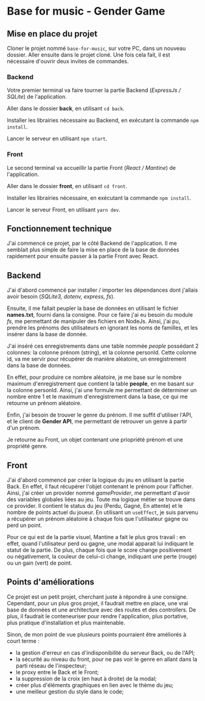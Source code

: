 # Base for music - Gender Game

## Mise en place du projet

Cloner le projet nommé `base-for-music`, sur votre PC, dans un nouveau dossier. Aller ensuite dans le projet cloné.
Une fois cela fait, il est nécessaire d'ouvrir deux invites de commandes.

### Backend

Votre premier terminal va faire tourner la partie Backend (*ExpressJs / SQLite*) de l'application. 

Aller dans le dossier **back**, en utilisant `cd back`.  

Installer les librairies nécessaire au Backend, en exécutant la commande `npm install`.

Lancer le serveur en utilisant `npm start`.

### Front

Le second terminal va accueillir la partie Front (*React / Mantine*) de l'application.

Aller dans le dossier **front**, en utilisant `cd front`.

Installer les librairies nécessaire, en exécutant la commande `npm install`.

Lancer le serveur Front, en utilisant `yarn dev`.

## Fonctionnement technique

J'ai commencé ce projet, par le côté Backend de l'application. Il me semblait plus simple de faire la mise en place de la base de données rapidement pour ensuite passer à la partie Front avec React.

## Backend

J'ai d'abord commencé par installer / importer les dépendances dont j'allais avoir besoin (*SQLite3, dotenv, express, fs*).

Ensuite, il me fallait peupler la base de données en utilisant le fichier **names.txt**, fourni dans la consigne. Pour ce faire j'ai eu besoin du module *fs*, me permettant de manipuler des fichiers en NodeJs. Ainsi, j'ai pu, prendre les prénoms des utilisateurs en ignorant les noms de familles, et les insérer dans la base de donnée. 

J'ai inséré ces enregistrements dans une table nommée *people* possédant 2 colonnes: la colonne prénom (string), et la colonne personId. Cette colonne id, va me servir pour récupérer de manière aléatoire, un enregistrement dans la base de données.

En effet, pour produire ce nombre aléatoire, je me base sur le nombre maximum d'enregistrement que contient la table **people**, en me basant sur la colonne personId. Ainsi, j'ai une formule me permettant de déterminer un nombre entre 1 et le maximum d'enregistrement dans la base, ce qui me retourne un prénom aléatoire.

Enfin, j'ai besoin de trouver le genre du prénom. Il me suffit d'utiliser l'API, et le client de **Gender API**, me permettant de retrouver un genre à partir d'un prénom.

Je retourne au Front, un objet contenant une priopriété prénom et une propriété genre.

## Front

J'ai d'abord commencé par créer la logique du jeu en utilisant la partie Back. En effet, il faut récupérer l'objet contenant le prénom pour l'afficher. Ainsi, j'ai créer un provider nommé *gameProvider*, me permettant d'avoir des variables globales liées au jeu. Toute ma logique métier se trouve dans ce provider. Il contient le status du jeu (Perdu, Gagné, En attente) et le nombre de points actuel du joueur. En utilisant un `useEffect`, je suis parvenu a récupérer un prénom aléatoire à chaque fois que l'utilisateur gagne ou perd un point. 

Pour ce qui est de la partie visuel, Mantine a fait le plus gros travail : en effet, quand l'utilisateur perd ou gagne, une modal apparait lui indiquant le statut de la partie.
De plus, chaque fois que le score change positivement ou négativement, la couleur de celui-ci change, indiquant une perte (rouge) ou un gain (vert) de point. 

## Points d'améliorations

Ce projet est un petit projet, cherchant juste à répondre à une consigne. Cependant, pour un plus gros projet, il faudrait mettre en place, une vrai base de données et une architecture avec des routes et des controllers. De plus, il faudrait le conteneuriser pour rendre l'application, plus portative, plus pratique d'installation et plus maintenable.

Sinon, de mon point de vue plusieurs points pourraient être améliorés à court terme :
- la gestion d'erreur en cas d'indisponibilité du serveur Back, ou de l'API;
- la sécurité au niveau du front, pour ne pas voir le genre en allant dans la parti réseau de l'inspecteur;
- le proxy entre le Back et le Front;
- la suppression de la croix (en haut à droite) de la modal;
- créer plus d'éléments graphiques en lien avec le thème du jeu;
- une meilleur gestion du style dans le code;
